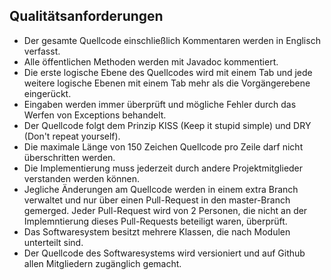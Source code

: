 ## Qualitätsanforderungen

* Der gesamte Quellcode einschließlich Kommentaren werden in Englisch verfasst.
* Alle öffentlichen Methoden werden mit Javadoc kommentiert.
* Die erste logische Ebene des Quellcodes wird mit einem Tab und jede weitere logische Ebenen mit einem Tab mehr als die Vorgängerebene eingerückt.
* Eingaben werden immer überprüft und mögliche Fehler durch das Werfen von Exceptions behandelt.
* Der Quellcode folgt dem Prinzip KISS (Keep it stupid simple) und DRY (Don't repeat yourself).
* Die maximale Länge von 150 Zeichen Quellcode pro Zeile darf nicht überschritten werden.
* Die Implementierung muss jederzeit durch andere Projektmitglieder verstanden werden können.
* Jegliche Änderungen am Quellcode werden in einem extra Branch verwaltet und nur über einen Pull-Request in den master-Branch gemerged. Jeder Pull-Request wird von 2 Personen, die nicht an der Implemntierung dieses Pull-Requests beteiligt waren, überprüft. 
* Das Softwaresystem besitzt mehrere Klassen, die nach Modulen unterteilt sind.
* Der Quellcode des Softwaresystems wird versioniert und auf Github allen Mitgliedern zugänglich gemacht.
